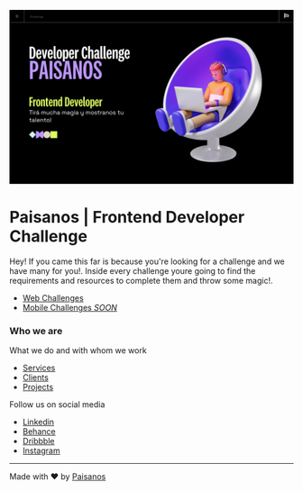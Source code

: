 ![hero](/assets/developer-challenge.png)

# Paisanos | Frontend Developer Challenge

Hey! If you came this far is because you're looking for a challenge and we have many for you!.
Inside every challenge youre going to find the requirements and resources to complete them and throw some magic!.

* [Web Challenges](https://github.com/Paisanos-io/frontend-challenge/tree/main/web-challenges)
* [Mobile Challenges *SOON*](https://www.paisanos.io/)

### Who we are

What we do and with whom we work

* [Services](https://www.paisanos.io/)
* [Clients](https://www.linkedin.com/company/paisanos)
* [Projects](https://www.behance.net/paisanoscreando)

Follow us on social media

* [Linkedin](https://www.linkedin.com/company/paisanos)
* [Behance](https://www.behance.net/paisanoscreando)
* [Dribbble](https://dribbble.com/PaisanosDesigners)
* [Instagram](https://www.instagram.com/paisanos.io/)

---
Made with ❤️ by [Paisanos](https://www.paisanos.io/)
